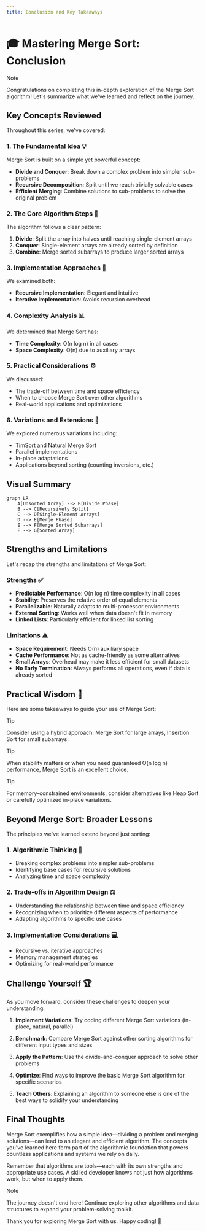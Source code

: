 ```yaml
---
title: Conclusion and Key Takeaways
---
```


# 🎓 Mastering Merge Sort: Conclusion

> [!NOTE]
> Congratulations on completing this in-depth exploration of the Merge Sort algorithm! Let's summarize what we've learned and reflect on the journey.

## Key Concepts Reviewed

Throughout this series, we've covered:

### 1. The Fundamental Idea 💡

Merge Sort is built on a simple yet powerful concept:
- **Divide and Conquer**: Break down a complex problem into simpler sub-problems
- **Recursive Decomposition**: Split until we reach trivially solvable cases
- **Efficient Merging**: Combine solutions to sub-problems to solve the original problem

### 2. The Core Algorithm Steps 📝

The algorithm follows a clear pattern:
1. **Divide**: Split the array into halves until reaching single-element arrays
2. **Conquer**: Single-element arrays are already sorted by definition
3. **Combine**: Merge sorted subarrays to produce larger sorted arrays

### 3. Implementation Approaches 🔧

We examined both:
- **Recursive Implementation**: Elegant and intuitive
- **Iterative Implementation**: Avoids recursion overhead

### 4. Complexity Analysis 📊

We determined that Merge Sort has:
- **Time Complexity**: O(n log n) in all cases
- **Space Complexity**: O(n) due to auxiliary arrays

### 5. Practical Considerations ⚙️

We discussed:
- The trade-off between time and space efficiency
- When to choose Merge Sort over other algorithms
- Real-world applications and optimizations

### 6. Variations and Extensions 🔀

We explored numerous variations including:
- TimSort and Natural Merge Sort
- Parallel implementations
- In-place adaptations
- Applications beyond sorting (counting inversions, etc.)

## Visual Summary

```mermaid
graph LR
    A[Unsorted Array] --> B[Divide Phase]
    B --> C[Recursively Split]
    C --> D[Single-Element Arrays]
    D --> E[Merge Phase]
    E --> F[Merge Sorted Subarrays]
    F --> G[Sorted Array]
```

## Strengths and Limitations

Let's recap the strengths and limitations of Merge Sort:

### Strengths ✅

- **Predictable Performance**: O(n log n) time complexity in all cases
- **Stability**: Preserves the relative order of equal elements
- **Parallelizable**: Naturally adapts to multi-processor environments
- **External Sorting**: Works well when data doesn't fit in memory
- **Linked Lists**: Particularly efficient for linked list sorting

### Limitations ⚠️

- **Space Requirement**: Needs O(n) auxiliary space
- **Cache Performance**: Not as cache-friendly as some alternatives
- **Small Arrays**: Overhead may make it less efficient for small datasets
- **No Early Termination**: Always performs all operations, even if data is already sorted

## Practical Wisdom 🧠

Here are some takeaways to guide your use of Merge Sort:

> [!TIP]
> Consider using a hybrid approach: Merge Sort for large arrays, Insertion Sort for small subarrays.

> [!TIP]
> When stability matters or when you need guaranteed O(n log n) performance, Merge Sort is an excellent choice.

> [!TIP]
> For memory-constrained environments, consider alternatives like Heap Sort or carefully optimized in-place variations.

## Beyond Merge Sort: Broader Lessons

The principles we've learned extend beyond just sorting:

### 1. Algorithmic Thinking 🤔

- Breaking complex problems into simpler sub-problems
- Identifying base cases for recursive solutions
- Analyzing time and space complexity

### 2. Trade-offs in Algorithm Design ⚖️

- Understanding the relationship between time and space efficiency
- Recognizing when to prioritize different aspects of performance
- Adapting algorithms to specific use cases

### 3. Implementation Considerations 💻

- Recursive vs. iterative approaches
- Memory management strategies
- Optimizing for real-world performance

## Challenge Yourself 🏆

As you move forward, consider these challenges to deepen your understanding:

1. **Implement Variations**: Try coding different Merge Sort variations (in-place, natural, parallel)

2. **Benchmark**: Compare Merge Sort against other sorting algorithms for different input types and sizes

3. **Apply the Pattern**: Use the divide-and-conquer approach to solve other problems

4. **Optimize**: Find ways to improve the basic Merge Sort algorithm for specific scenarios

5. **Teach Others**: Explaining an algorithm to someone else is one of the best ways to solidify your understanding

## Final Thoughts

Merge Sort exemplifies how a simple idea—dividing a problem and merging solutions—can lead to an elegant and efficient algorithm. The concepts you've learned here form part of the algorithmic foundation that powers countless applications and systems we rely on daily.

Remember that algorithms are tools—each with its own strengths and appropriate use cases. A skilled developer knows not just how algorithms work, but when to apply them.

> [!NOTE]
> The journey doesn't end here! Continue exploring other algorithms and data structures to expand your problem-solving toolkit.

Thank you for exploring Merge Sort with us. Happy coding! 🚀 